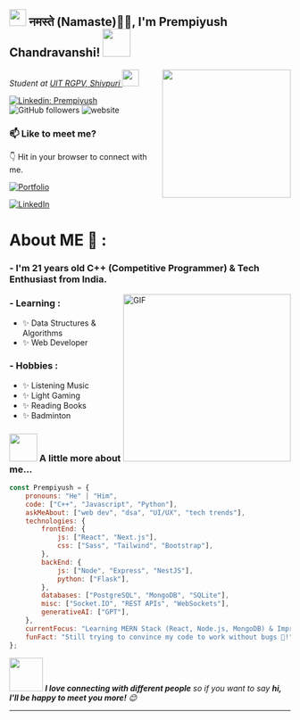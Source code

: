 <h2><img src="https://emojis.slackmojis.com/emojis/images/1531849430/4246/blob-sunglasses.gif?1531849430" width="30"/> नमस्ते (Namaste)🙏🏻, I'm Prempiyush Chandravanshi! <img src="https://media.giphy.com/media/12oufCB0MyZ1Go/giphy.gif" width="50"></h2>
<img align='right' src="https://media.giphy.com/media/M9gbBd9nbDrOTu1Mqx/giphy.gif" width="230">
<p><em>Student at <a href="https://uitshivpuri.rgpv.ac.in/">UIT RGPV, Shivpuri
</a><img src="https://media.giphy.com/media/WUlplcMpOCEmTGBtBW/giphy.gif" width="30"> 
</em></p>

[![Linkedin: Prempiyush](https://img.shields.io/badge/-LinkedIn-blue?style=flat-square&logo=Linkedin&logoColor=white&link=https://www.linkedin.com/in/prempiyush-chandravanshi/)](https://www.linkedin.com/in/prempiyush-chandravanshi/)
![GitHub followers](https://img.shields.io/github/followers/prempiyush-chandravanshi?label=Follow&style=social)
![website](https://img.shields.io/badge/Website-46a2f1.svg?&style=flat-square&logo=Google-Chrome&logoColor=white&link=websitePORTFOLIOLINK/)

### 📫 Like to meet me?

👇 Hit in your browser to connect with me.

[![Portfolio](https://img.shields.io/badge/Portfolio-Visit%20Now-blue)](https://prempiyush.vercel.app)

[![LinkedIn](https://img.shields.io/badge/LinkedIn-Connect-blue)](https://linkedin.com/in/prempiyush)

# About ME 💬 :

### - I'm 21 years  old C++ (Competitive Programmer) & Tech Enthusiast from India.

<img hight="150" width="300" alt="GIF" align="right" src="https://media1.giphy.com/media/v1.Y2lkPTc5MGI3NjExaGIza2QxeDlka2YyaGFiOGZldDVlM2QxOHIydzcwMjEwNHJoanRmcCZlcD12MV9pbnRlcm5hbF9naWZfYnlfaWQmY3Q9Zw/12BYUePgtn7sis/giphy.gif">

### - Learning :
- ✨ Data Structures & Algorithms
- ✨ Web Developer

### - Hobbies : 
- ✨ Listening Music
- ✨ Light Gaming
- ✨ Reading Books
- ✨ Badminton

### <img src="https://media.giphy.com/media/VgCDAzcKvsR6OM0uWg/giphy.gif" width="50"> A little more about me...  

```javascript
const Prempiyush = {
    pronouns: "He" | "Him",
    code: ["C++", "Javascript", "Python"],
    askMeAbout: ["web dev", "dsa", "UI/UX", "tech trends"],
    technologies: {
        frontEnd: {
            js: ["React", "Next.js"],
            css: ["Sass", "Tailwind", "Bootstrap"],
        },
        backEnd: {
            js: ["Node", "Express", "NestJS"],
            python: ["Flask"],
        },
        databases: ["PostgreSQL", "MongoDB", "SQLite"],
        misc: ["Socket.IO", "REST APIs", "WebSockets"],
        generativeAI: ["GPT"],
    },
    currentFocus: "Learning MERN Stack (React, Node.js, MongoDB) & Improving DSA Skills (Problem Solving) ",
    funFact: "Still trying to convince my code to work without bugs 🐛!"
};
```

<img src="https://media.giphy.com/media/LnQjpWaON8nhr21vNW/giphy.gif" width="60"> <em><b>I love connecting with different people</b> so if you want to say <b>hi, I'll be happy to meet you more!</b> 😊</em>

---

